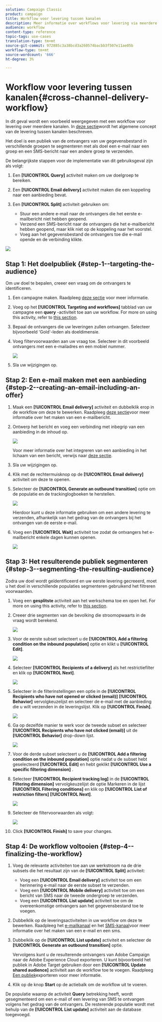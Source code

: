 ```yaml
---
solution: Campaign Classic
product: campaign
title: Workflow voor levering tussen kanalen
description: Meer informatie over workflows voor levering via meerdere kanalen
audience: workflow
content-type: reference
topic-tags: use-cases
translation-type: tm+mt
source-git-commit: 972885c3a38bcd3a260574bacbb3f507e11ae05b
workflow-type: tm+mt
source-wordcount: '666'
ht-degree: 3%

---
```



# Workflow voor levering tussen kanalen{#cross-channel-delivery-workflow}

In dit geval wordt een voorbeeld weergegeven met een workflow voor levering over meerdere kanalen. In [deze sectie](../../workflow/using/cross-channel-deliveries.md)wordt het algemene concept van de levering tussen kanalen beschreven.

Het doel is een publiek van de ontvangers van uw gegevensbestand in verschillende groepen te segmenteren met als doel een e-mail naar een groep en een SMS-bericht naar een andere groep te verzenden.

De belangrijkste stappen voor de implementatie van dit gebruiksgeval zijn als volgt:

1. Een **[!UICONTROL Query]** activiteit maken om uw doelgroep te bereiken.
1. Een **[!UICONTROL Email delivery]** activiteit maken die een koppeling naar een aanbieding bevat.
1. Een **[!UICONTROL Split]** activiteit gebruiken om:

   * Stuur een andere e-mail naar de ontvangers die het eerste e-mailbericht niet hebben geopend.
   * Verzend een SMS-bericht naar de ontvangers die het e-mailbericht hebben geopend, maar klik niet op de koppeling naar het voorstel.
   * Voeg aan het gegevensbestand de ontvangers toe die e-mail opende en de verbinding klikte.

![](assets/wkf_cross-channel_7.png)

## Stap 1: Het doelpubliek {#step-1--targeting-the-audience}

Om uw doel te bepalen, creeer een vraag om de ontvangers te identificeren.

1. Een campagne maken. Raadpleeg [deze sectie](../../campaign/using/setting-up-marketing-campaigns.md#creating-a-campaign) voor meer informatie.
1. Voeg op het **[!UICONTROL Targeting and workflows]** tabblad van uw campagne een **query** -activiteit toe aan uw workflow. For more on using this activity, refer to [this section](../../workflow/using/query.md).
1. Bepaal de ontvangers die uw leveringen zullen ontvangen. Selecteer bijvoorbeeld &#39;Gold&#39;-leden als doeldimensie.
1. Voeg filtervoorwaarden aan uw vraag toe. Selecteer in dit voorbeeld ontvangers met een e-mailadres en een mobiel nummer.

   ![](assets/wkf_cross-channel_3.png)

1. Sla uw wijzigingen op.

## Stap 2: Een e-mail maken met een aanbieding {#step-2--creating-an-email-including-an-offer}

1. Maak een **[!UICONTROL Email delivery]** activiteit en dubbelklik erop in de workflow om deze te bewerken. Raadpleeg [deze sectie](../../delivery/using/about-email-channel.md)voor meer informatie over het maken van een e-mailbericht.
1. Ontwerp het bericht en voeg een verbinding met inbegrip van een aanbieding in de inhoud op.

   ![](assets/wkf_cross-channel_1.png)

   Voor meer informatie over het integreren van een aanbieding in het lichaam van een bericht, verwijs naar [deze sectie](../../interaction/using/integrating-an-offer-via-the-wizard.md#delivering-with-a-call-to-the-offer-engine).

1. Sla uw wijzigingen op.
1. Klik met de rechtermuisknop op de **[!UICONTROL Email delivery]** activiteit om deze te openen.
1. Selecteer de **[!UICONTROL Generate an outbound transition]** optie om de populatie en de trackinglogboeken te herstellen.

   ![](assets/wkf_cross-channel_2.png)

   Hierdoor kunt u deze informatie gebruiken om een andere levering te verzenden, afhankelijk van het gedrag van de ontvangers bij het ontvangen van de eerste e-mail.

1. Voeg een **[!UICONTROL Wait]** activiteit toe zodat de ontvangers het e-mailbericht enkele dagen kunnen openen.

   ![](assets/wkf_cross-channel_4.png)

## Stap 3: Het resulterende publiek segmenteren {#step-3--segmenting-the-resulting-audience}

Zodra uw doel wordt geïdentificeerd en uw eerste levering gecreeerd, moet u het doel in verschillende populaties segmenteren gebruikend het filtreren voorwaarden.

1. Voeg een **gesplitste** activiteit aan het werkschema toe en open het. For more on using this activity, refer to [this section](../../workflow/using/split.md).
1. Creeer drie segmenten van de bevolking die stroomopwaarts in de vraag wordt berekend.

   ![](assets/wkf_cross-channel_6.png)

1. Voor de eerste subset selecteert u de **[!UICONTROL Add a filtering condition on the inbound population]** optie en klikt u **[!UICONTROL Edit]**.

   ![](assets/wkf_cross-channel_8.png)

1. Selecteer **[!UICONTROL Recipients of a delivery]** als het restrictiefilter en klik op **[!UICONTROL Next]**.

   ![](assets/wkf_cross-channel_9.png)

1. Selecteer in de filterinstellingen een optie in de **[!UICONTROL Recipients who have not opened or clicked (email)]** **[!UICONTROL Behavior]** vervolgkeuzelijst en selecteer de e-mail met de aanbieding die u wilt verzenden in de leveringslijst. Klik op **[!UICONTROL Finish]**.

   ![](assets/wkf_cross-channel_10.png)

1. Ga op dezelfde manier te werk voor de tweede subset en selecteer **[!UICONTROL Recipients who have not clicked (email)]** uit de **[!UICONTROL Behavior]** drop-down lijst.

   ![](assets/wkf_cross-channel_11.png)

1. Voor de derde subset selecteert u de **[!UICONTROL Add a filtering condition on the inbound population]** optie nadat u de subset hebt geselecteerd **[!UICONTROL Edit]** en hebt geklikt **[!UICONTROL Use a specific filtering dimension]** .
1. Selecteer **[!UICONTROL Recipient tracking log]** in de **[!UICONTROL Filtering dimension]** vervolgkeuzelijst de optie Markeren in de lijst **[!UICONTROL Filtering conditions]** en klik op **[!UICONTROL List of restriction filters]** **[!UICONTROL Next]**.

   ![](assets/wkf_cross-channel_12.png)

1. Selecteer de filtervoorwaarden als volgt:

   ![](assets/wkf_cross-channel_13.png)

1. Click **[!UICONTROL Finish]** to save your changes.

## Stap 4: De workflow voltooien {#step-4--finalizing-the-workflow}

1. Voeg de relevante activiteiten toe aan uw werkstroom na de drie subsets die het resultaat zijn van de **[!UICONTROL Split]** activiteit:

   * Voeg een **[!UICONTROL Email delivery]** activiteit toe om een herinnering e-mail naar de eerste subset te verzenden.
   * Voeg een **[!UICONTROL Mobile delivery]** activiteit toe om een bericht van SMS naar de tweede ondergroep te verzenden.
   * Voeg een **[!UICONTROL List update]** activiteit toe om de overeenkomstige ontvangers aan het gegevensbestand toe te voegen.

1. Dubbelklik op de leveringsactiviteiten in uw workflow om deze te bewerken. Raadpleeg het [e-mailkanaal](../../delivery/using/about-email-channel.md) en het [SMS-kanaal](../../delivery/using/sms-channel.md)voor meer informatie over het maken van een e-mail en een sms.
1. Dubbelklik op de **[!UICONTROL List update]** activiteit en selecteer de **[!UICONTROL Generate an outbound transition]** optie.

   Vervolgens kunt u de resulterende ontvangers van Adobe Campaign naar de Adobe Experience Cloud exporteren. U kunt bijvoorbeeld het publiek in Adobe Target gebruiken door een **[!UICONTROL Update shared audience]** activiteit aan de workflow toe te voegen. Raadpleeg [Een publiek](../../integrations/using/importing-and-exporting-audiences.md#exporting-an-audience)exporteren voor meer informatie.

1. Klik op de knop **Start** op de actiebalk om de workflow uit te voeren.

De populatie waarop de activiteit **Query** betrekking heeft, wordt gesegmenteerd om een e-mail of een levering van SMS te ontvangen volgens het gedrag van de ontvangers. De resterende populatie wordt met behulp van de **[!UICONTROL List update]** activiteit aan de database toegevoegd.
